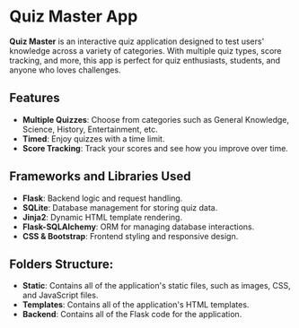 # Quiz Master App

**Quiz Master** is an interactive quiz application designed to test users' knowledge across a variety of categories. With multiple quiz types, score tracking, and more, this app is perfect for quiz enthusiasts, students, and anyone who loves challenges.

## Features
- **Multiple Quizzes**: Choose from categories such as General Knowledge, Science, History, Entertainment, etc.
- **Timed**: Enjoy quizzes with a time limit.
- **Score Tracking**: Track your scores and see how you improve over time.

## Frameworks and Libraries Used
- **Flask**: Backend logic and request handling.
- **SQLite**: Database management for storing quiz data.
- **Jinja2**: Dynamic HTML template rendering.
- **Flask-SQLAlchemy**: ORM for managing database interactions.
- **CSS & Bootstrap**: Frontend styling and responsive design.

**Folders Structure:**
--------------------

* **Static**: Contains all of the application's static files, such as images, CSS, and JavaScript files.
* **Templates**: Contains all of the application's HTML templates.
* **Backend**: Contains all of the Flask code for the application.
